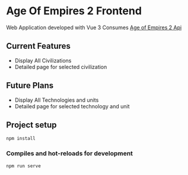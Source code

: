 # Age Of Empires 2 Frontend

Web Application developed with Vue 3
Consumes [Age of Empires 2 Api](https://github.com/TolgaAcar/AgeOfEmpires2Api)

## Current Features

-   Display All Civilizations
-   Detailed page for selected civilization

## Future Plans

-   Display All Technologies and units
-   Detailed page for selected technology and unit

## Project setup

```
npm install
```

### Compiles and hot-reloads for development

```
npm run serve
```
